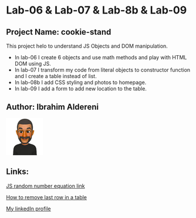 # Lab-06 & Lab-07 & Lab-8b & Lab-09
## Project Name: cookie-stand
This project helo to understand JS Objects and DOM manipulation.

+ In lab-06 I create 6 objects and use math methods and play with HTML DOM using JS.
+ In lab-07 I transform my code from literal objects to constructor function and I create a table instead of list.
+ In lab-08b I add CSS styling and photos to homepage.
+ In lab-09 I add a form to add new location to the table.

## Author: Ibrahim Aldereni 

![me](img/meSmall.png)


## Links:
[JS random number equation link](https://developer.mozilla.org/en-US/docs/Web/JavaScript/Reference/Global_Objects/Math/random)

[How to remove last row in a table](https://stackoverflow.com/questions/10686888/delete-last-row-in-table)

[My linkedIn profile](https://www.linkedin.com/in/ibrahim-aldereni/)